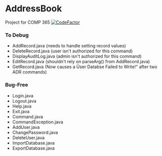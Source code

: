 # AddressBook
Project for COMP 365 [![CodeFactor](https://www.codefactor.io/repository/github/cadeo111/addressbook/badge)](https://www.codefactor.io/repository/github/cadeo111/addressbook)




### To Debug
- AddRecord.java  (needs to handle setting record values)
- DeleteRecord.java (user isn't authorized for this command)
- DisplayAuditLog.java (admin isn't authorized for this command)
- EditRecord.java (shouldn't rely on parseArg() from AddRecord.java)
- GetRecord.java (Now causes a Üser Databse Failed to Write!" after two ADR commands)


### Bug-Free
- Login.java
- Logout.java
- Help.java
- Exit.java
- Command.java
- CommandException.java
- AddUser.java
- ChangePassword.java
- DeleteUser.java
- ImportDatabase.java
- ExportDatabase.java
